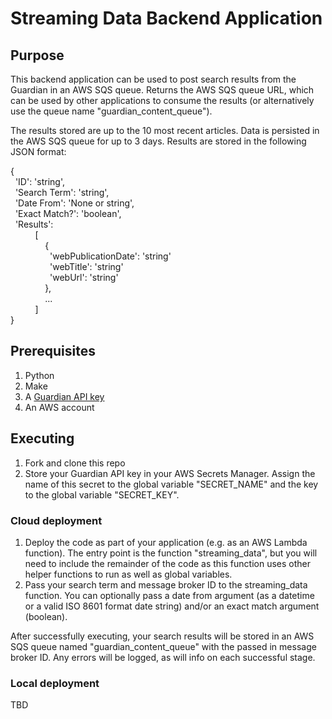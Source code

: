 # Streaming Data Backend Application

## Purpose

This backend application can be used to post search results from the Guardian in an AWS SQS queue.  Returns the AWS SQS queue URL, which can be used by other applications to consume the results (or alternatively use the queue name "guardian_content_queue").

The results stored are up to the 10 most recent articles.  Data is persisted in the AWS SQS queue for up to 3 days.  Results are stored in the following JSON format:

{  
&nbsp;&nbsp;'ID': 'string',  
&nbsp;&nbsp;'Search Term': 'string',  
&nbsp;&nbsp;'Date From': 'None or string',  
&nbsp;&nbsp;'Exact Match?': 'boolean',  
&nbsp;&nbsp;'Results':  
&nbsp;&nbsp;&nbsp;&nbsp;&nbsp;&nbsp;&nbsp;&nbsp;&nbsp;&nbsp;\[  
&nbsp;&nbsp;&nbsp;&nbsp;&nbsp;&nbsp;&nbsp;&nbsp;&nbsp;&nbsp;&nbsp;&nbsp;&nbsp;&nbsp;{  
&nbsp;&nbsp;&nbsp;&nbsp;&nbsp;&nbsp;&nbsp;&nbsp;&nbsp;&nbsp;&nbsp;&nbsp;&nbsp;&nbsp;&nbsp;&nbsp;'webPublicationDate': 'string'  
&nbsp;&nbsp;&nbsp;&nbsp;&nbsp;&nbsp;&nbsp;&nbsp;&nbsp;&nbsp;&nbsp;&nbsp;&nbsp;&nbsp;&nbsp;&nbsp;'webTitle': 'string'  
&nbsp;&nbsp;&nbsp;&nbsp;&nbsp;&nbsp;&nbsp;&nbsp;&nbsp;&nbsp;&nbsp;&nbsp;&nbsp;&nbsp;&nbsp;&nbsp;'webUrl': 'string'  
&nbsp;&nbsp;&nbsp;&nbsp;&nbsp;&nbsp;&nbsp;&nbsp;&nbsp;&nbsp;&nbsp;&nbsp;&nbsp;&nbsp;},  
&nbsp;&nbsp;&nbsp;&nbsp;&nbsp;&nbsp;&nbsp;&nbsp;&nbsp;&nbsp;&nbsp;&nbsp;&nbsp;&nbsp;...  
&nbsp;&nbsp;&nbsp;&nbsp;&nbsp;&nbsp;&nbsp;&nbsp;&nbsp;&nbsp;]  
}

## Prerequisites

1. Python
2. Make
3. A [Guardian API key](https://open-platform.theguardian.com/)
4. An AWS account

## Executing

1. Fork and clone this repo
2. Store your Guardian API key in your AWS Secrets Manager.  Assign the name of this secret to the global variable "SECRET_NAME" and the key to the global variable "SECRET_KEY".

### Cloud deployment

1. Deploy the code as part of your application (e.g. as an AWS Lambda function).  The entry point is the function "streaming_data", but you will need to include the remainder of the code as this function uses other helper functions to run as well as global variables.
2. Pass your search term and message broker ID to the streaming_data function.  You can optionally pass a date from argument (as a datetime or a valid ISO 8601 format date string) and/or an exact match argument (boolean).

After successfully executing, your search results will be stored in an AWS SQS queue named "guardian_content_queue" with the passed in message broker ID.  Any errors will be logged, as will info on each successful stage.

### Local deployment

TBD
